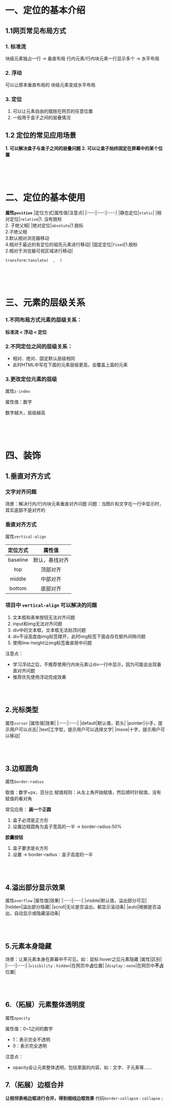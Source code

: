 # 一、定位的基本介绍
## 1.1网页常见布局方式
### 1. 标准流
  块级元素独占一行 → 垂直布局
  行内元素/行内块元素一行显示多个 → 水平布局
### 2. 浮动
  可以让原本垂直布局的 块级元素变成水平布局
### 3. 定位
1. 可以让元素自由的摆放在网页的任意位置
2. 一般用于盒子之间的层叠情况
## 1.2 定位的常见应用场景
**1. 可以解决盒子与盒子之间的层叠问题**
**2. 可以让盒子始终固定在屏幕中的某个位置**

<br>
<br>
<br>

# 二、定位的基本使用
**属性`position`**
|定位方式|属性值|注意点|
|:---:|:---:|:---:|
|静态定位|`static`|
|相对定位|`relative`|1. 没有脱标 <br> 2. 子绝父相|
|绝对定位|`absolute`|1.脱标<br>2.子绝父相<br>3.默认相对浏览器移动<br>4.相对于最近的有定位的祖先元素进行移动|
|固定定位|`fixed`|1.脱标<br>2.相对于浏览器可视区域进行移动|

`transform:tanslate(  ,  )`

<br>
<br>
<br>


# 三、元素的层级关系
### 1.不同布局方式元素的层级关系：
**标准流 < 浮动 < 定位**

### 2.不同定位之间的层级关系：
- 相对、绝对、固定默认层级相同
- 此时HTML中写在下面的元素层级更高，会覆盖上面的元素

### 3.更改定位元素的层级
属性`z-index` 

属性值：数字 

数字越大，层级越高


<br>
<br>
<br>

# 四、装饰
## 1.垂直对齐方式
### 文字对齐问题
场景：解决行内/行内块元素垂直对齐问题
问题：当图片和文字在一行中显示时，其实底部不是对齐的

###  垂直对齐方式
属性`vertical-align`

|定位方式|属性值|
|:---:|:---:|
|baseline|默认，基线对齐|
|top|顶部对齐|
|middle|中部对齐|
|bottom|底部对齐|

### 项目中 `vertical-align` 可以解决的问题
1. 文本框和表单按钮无法对齐问题
2. input和img无法对齐问题
3. div中的文本框，文本框无法贴顶问题
4. div不设高度由img标签撑开，此时img标签下面会存在额外间隙问题
5. 使用line-height让img标签垂直居中问题

注意点：
- 学习浮动之后，不推荐使用行内块元素让div一行中显示，因为可能会出现垂直对齐问题
- 推荐优先使用浮动完成效果

<br>
<br>

## 2.光标类型
属性`cursor`
|属性值|效果|
|:---:|:---:|
|default|默认值，箭头|
|pointer|小手，提示用户可以点击|
|text|工字型，提示用户可以选择文字|
|move|十字，提示用户可以移动|

<br>
<br>

## 3.边框圆角
属性`border-radius`

取值：数字+px，百分比
赋值规则：从左上角开始赋值，然后顺时针赋值，没有赋值的看对角

常见应用：
**画一个正圆**
1. 盒子必须是正方形
2. 设置边框圆角为盒子宽高的一半 → border-radius:50%

**胶囊按钮**
1. 盒子要求是长方形
2. 设置 → border-radius：盒子高度的一半


<br>
<br>


## 4.溢出部分显示效果
属性`overflow`
|属性值|效果|
|:---:|:---:|
|visible|默认值，溢出部分可见|
|hidden|溢出部分隐藏|
|scroll|无论是否溢出，都显示滚动条|
|auto|根据是否溢出，自动显示或隐藏滚动条|

<br>
<br>

## 5.元素本身隐藏
场景：让某元素本身在屏幕中不可见。如：鼠标:hover之后元素隐藏
|属性|区别|
|:---:|:---:|
|`visibility：hidden`|在网页中**占**位置|
|`display：none`|在网页中**不占**位置|


<br>
<br>

## 6.（拓展）元素整体透明度
属性`opacity`

属性值：0~1之间的数字
- 1：表示完全不透明
- 0：表示完全透明

注意点：
- opacity会让元素整体透明，包括里面的内容，如：文字、子元素等……


## 7.（拓展）边框合并
**让相邻表格边框进行合并，得到细线边框效果**
代码`border-collapse：collapse；`
